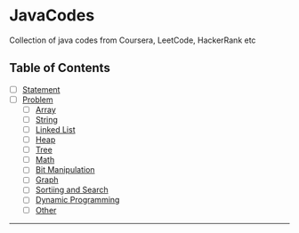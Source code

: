 # JavaCodes

Collection of java codes from Coursera, LeetCode, HackerRank etc

## <a name='toc'>Table of Contents</a>

- [ ] [Statement](#stat)
- [ ] [Problem](#prob)
  - [ ] [Array](#array)
  - [ ] [String](#str)
  - [ ] [Linked List](#list)
  - [ ] [Heap](#heap)
  - [ ] [Tree](#tree)
  - [ ] [Math](#math)
  - [ ] [Bit Manipulation](#bit)
  - [ ] [Graph](#graph)
  - [ ] [Sortiing and Search](#sortsearch)
  - [ ] [Dynamic Programming](#dp)
  - [ ] [Other](#other)

---
